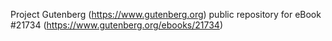 Project Gutenberg (https://www.gutenberg.org) public repository for eBook #21734 (https://www.gutenberg.org/ebooks/21734)
